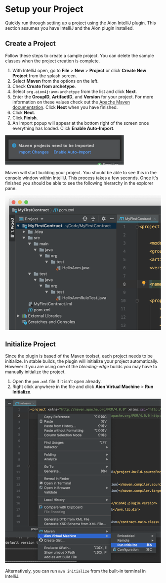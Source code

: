 # Setup your Project

Quickly run through setting up a project using the Aion IntelliJ plugin. This section assumes you have IntelliJ and the Aion plugin installed.

## Create a Project

Follow these steps to create a sample project. You can delete the sample classes when the project creation is complete.

1. With IntelliJ open, go to **File** > **New** > **Project** or click **Create New Project** from the splash screen.
2. Select **Maven** from the options on the left.
3. Check **Create from archetype**.
4. Select `org.aion4j:avm-archetype` from the list and click **Next**.
5. Enter the **GroupID**, **ArtifactID**, and **Version** for your project. For more information on these values check out the [Apache Maven documentation](https://maven.apache.org/guides/mini/guide-naming-conventions.html). Click **Next** when you have finished.
6. Click **Next**.
7. Click **Finish**.
8. An Import popup will appear at the bottom right of the screen once everything has loaded. Click **Enable Auto-Import**.

![Maven Import Popup](/aion-virtual-machine/intellij/images/maven-import-popup.png)

Maven will start building your project. You should be able to see this in the console window within IntelliJ. This process takes a few seconds. Once it's finished you should be able to see the following hierarchy in the explorer pane.

![Explorer Pane](/aion-virtual-machine/intellij/images/explorer-pane.jpg)

## Initialize Project

Since the plugin is based of the Maven toolset, each project needs to be initialize. In stable builds, the plugin will initialize your project automatically. However if you are using one of the _bleeding-edge_ builds you may have to manually initialize the project.

1. Open the `pom.xml` file if it isn't open already.
2. Right click anywhere in the file and click **Aion Virtual Machine** > **Run Initialize**.

![Run Initialize](/aion-virtual-machine/intellij/images/run-initialize.png)

Alternatively, you can run `mvn initialize` from the built-in terminal in IntelliJ.